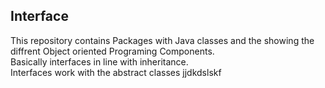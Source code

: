 ## Interface
This repository contains
Packages with Java classes and the showing the diffrent Object oriented Programing Components.<br />
Basically interfaces in line with inheritance. <br />
Interfaces work with the abstract classes
jjdkdslskf
